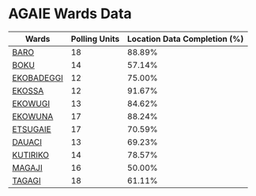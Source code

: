 
# AGAIE Wards Data

| Wards | Polling Units | Location Data Completion (%) |
| ---- | ----- | ------- |
| [BARO](./wards/16989-baro) | 18 | 88.89% |
| [BOKU](./wards/16990-boku) | 14 | 57.14% |
| [EKOBADEGGI](./wards/16991-ekobadeggi) | 12 | 75.00% |
| [EKOSSA](./wards/16992-ekossa) | 12 | 91.67% |
| [EKOWUGI](./wards/16993-ekowugi) | 13 | 84.62% |
| [EKOWUNA](./wards/16994-ekowuna) | 17 | 88.24% |
| [ETSUGAIE](./wards/16995-etsugaie) | 17 | 70.59% |
| [DAUACI](./wards/16996-dauaci) | 13 | 69.23% |
| [KUTIRIKO](./wards/16997-kutiriko) | 14 | 78.57% |
| [MAGAJI](./wards/16998-magaji) | 16 | 50.00% |
| [TAGAGI](./wards/16999-tagagi) | 18 | 61.11% |




